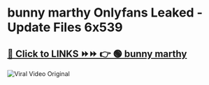 
 # bunny marthy Onlyfans Leaked - Update Files 6x539

## <h2><a href="https://clipsfans.com/bunny_marthy&ref=git">🔗 Click to LINKS ⏩⏩ 👉 🟢 bunny marthy </a></h2>

<a href="https://clipsfans.com/bunny_marthy&ref=git" rel="nofollow" data-target="animated-image.originalLink"><img src="https://i.ibb.co.com/xMMVF88/686577567.gif" alt="Viral Video Original" style="max-width: 100%; display: inline-block;" data-target="animated-image.originalImage"></a>

